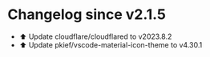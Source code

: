 # Changelog since v2.1.5
- ⬆️ Update cloudflare/cloudflared to v2023.8.2 
- ⬆️ Update pkief/vscode-material-icon-theme to v4.30.1 
